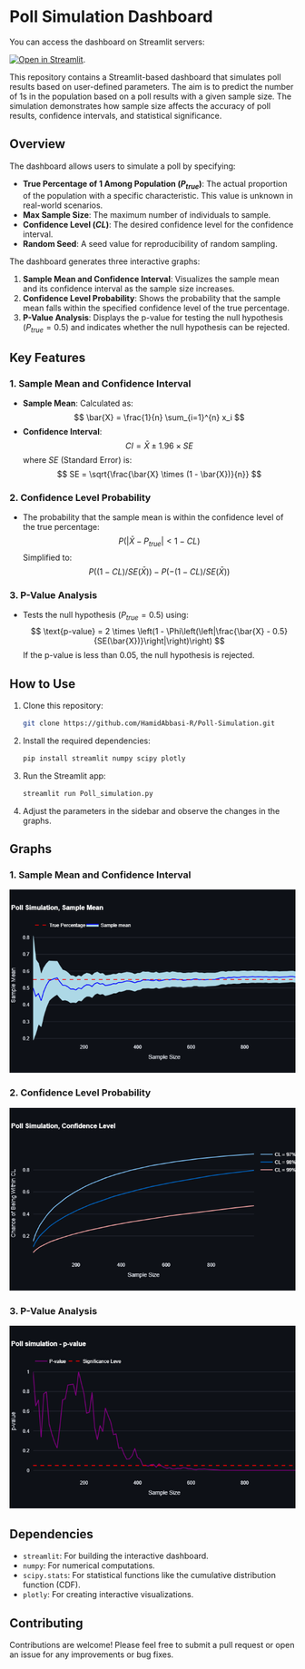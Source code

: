 # Poll Simulation Dashboard
You can access the dashboard on Streamlit servers: 

[![Open in Streamlit](https://static.streamlit.io/badges/streamlit_badge_black_white.svg)](https://hamidabbasi-r-poll-simulation-poll-simulation-2dalas.streamlit.app/). 

This repository contains a Streamlit-based dashboard that simulates poll results based on user-defined parameters. The aim is to predict the number of 1s in the population based on a poll results with a given sample size. The simulation demonstrates how sample size affects the accuracy of poll results, confidence intervals, and statistical significance.

## Overview

The dashboard allows users to simulate a poll by specifying:
- **True Percentage of 1 Among Population ($P_{true}$)**: The actual proportion of the population with a specific characteristic. This value is unknown in real-world scenarios.
- **Max Sample Size**: The maximum number of individuals to sample.
- **Confidence Level ($CL$)**: The desired confidence level for the confidence interval.
- **Random Seed**: A seed value for reproducibility of random sampling.

The dashboard generates three interactive graphs:
1. **Sample Mean and Confidence Interval**: Visualizes the sample mean and its confidence interval as the sample size increases.
2. **Confidence Level Probability**: Shows the probability that the sample mean falls within the specified confidence level of the true percentage.
3. **P-Value Analysis**: Displays the p-value for testing the null hypothesis ($P_{true} = 0.5$) and indicates whether the null hypothesis can be rejected.

## Key Features

### 1. Sample Mean and Confidence Interval
- **Sample Mean**: Calculated as:
  $$
  \bar{X} = \frac{1}{n} \sum_{i=1}^{n} x_i
  $$
- **Confidence Interval**:
  $$
  CI = \bar{X} \pm 1.96 \times SE
  $$
  where $SE$ (Standard Error) is:
  $$
  SE = \sqrt{\frac{\bar{X} \times (1 - \bar{X})}{n}}
  $$

### 2. Confidence Level Probability
- The probability that the sample mean is within the confidence level of the true percentage:
  $$
  P(\left|\bar{X} - P_{true}\right| < 1-CL)
  $$
  Simplified to:
  $$
  P((1-CL) / SE(\bar{X})) - P(-(1-CL) / SE(\bar{X}))
  $$

### 3. P-Value Analysis
- Tests the null hypothesis ($P_{true} = 0.5$) using:
  $$
  \text{p-value} = 2 \times \left(1 - \Phi\left(\left|\frac{\bar{X} - 0.5}{SE(\bar{X})}\right|\right)\right)
  $$
  If the p-value is less than 0.05, the null hypothesis is rejected.

## How to Use

1. Clone this repository:
   ```bash
   git clone https://github.com/HamidAbbasi-R/Poll-Simulation.git
   ```
2. Install the required dependencies:
   ```bash
   pip install streamlit numpy scipy plotly
   ```
3. Run the Streamlit app:
   ```bash
   streamlit run Poll_simulation.py
   ```
4. Adjust the parameters in the sidebar and observe the changes in the graphs.

## Graphs

### 1. Sample Mean and Confidence Interval
![Sample Mean](imgs/x_bar.png)

### 2. Confidence Level Probability
![Confidence Level](imgs/CL.png)

### 3. P-Value Analysis
![P-Value](imgs/p-value.png)

## Dependencies

- `streamlit`: For building the interactive dashboard.
- `numpy`: For numerical computations.
- `scipy.stats`: For statistical functions like the cumulative distribution function (CDF).
- `plotly`: For creating interactive visualizations.

## Contributing

Contributions are welcome! Please feel free to submit a pull request or open an issue for any improvements or bug fixes.
